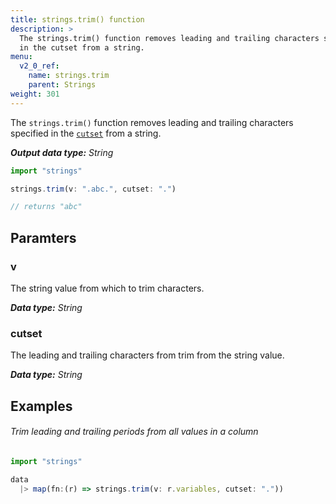 ```yaml
---
title: strings.trim() function
description: >
  The strings.trim() function removes leading and trailing characters specified
  in the cutset from a string.
menu:
  v2_0_ref:
    name: strings.trim
    parent: Strings
weight: 301
---
```


The `strings.trim()` function removes leading and trailing characters specified
in the [`cutset`](#cutset) from a string.

_**Output data type:** String_

```js
import "strings"

strings.trim(v: ".abc.", cutset: ".")

// returns "abc"
```

## Paramters

### v
The string value from which to trim characters.

_**Data type:** String_

### cutset
The leading and trailing characters from trim from the string value.

_**Data type:** String_

## Examples

###### Trim leading and trailing periods from all values in a column
```js
import "strings"

data
  |> map(fn:(r) => strings.trim(v: r.variables, cutset: "."))
```
